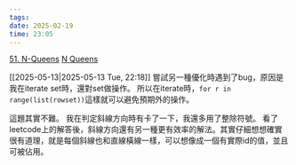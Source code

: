 ```yaml
---
tags: 
date: 2025-02-19
time: 23:05
---
```

[51. N-Queens](https://leetcode.com/problems/n-queens/)
[N Queens](https://neetcode.io/problems/n-queens)

[[2025-05-13|2025-05-13 Tue, 22:18]]
嘗試另一種優化時遇到了bug，原因是我在iterate set時，還對set做操作。
所以在iterate時，`for r in range(list(rowset))`這樣就可以避免預期外的操作。

這題其實不難。
我在判定斜線方向時有卡了一下，我還多用了整除符號。
看了leetcode上的解答後，斜線方向還有另一種更有效率的解法。其實仔細想想確實很有道理，就是每個斜線也和直線橫線一樣，可以想像成一個有實際id的值，並且可被佔用。